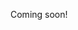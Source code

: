 Coming soon!

<!--

https://github.com/surprisetalk/org/blob/9b1ee1c1f18efb720f622223b2d6be1160321fa1/create/writing/hack.org

A young girl's quest to learn magic from the Seven Sages (each a different programming language).

It's a magical world where nature (big twist -- they're living in a simulation) responds to magic as programming languages.

Set up problems to solve (graph theory, etc.) via the world around them.

Magic is both used for building stuff in the world and "battle". Think of rules for programming battles.

Universities only teach procedural magic (C++, Python, etc.), but the main character can't afford to go to those universities. Her rival/friend ends up becoming a god of C++ at wizarding school, and she resorts to taking a job from an old eccentric who happens to know lisp (surprise -- he's one of the seven sages).

All interactions are done through network requests, so we have to teach networking, etc.

-->
